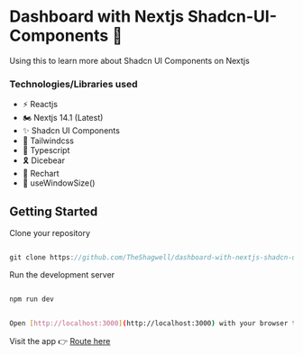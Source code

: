# Dashboard with Nextjs Shadcn-UI-Components 🤿
Using this to learn more about Shadcn UI Components on Nextjs

### Technologies/Libraries used
- ⚡ Reactjs
- 🏍 Nextjs 14.1 (Latest)
- ✨ Shadcn UI Components
- 🏓 Tailwindcss
- 🎄 Typescript
- 🎗 Dicebear
- 🎑 Rechart
- 🧥 useWindowSize()

## Getting Started


Clone your repository
```typescript

git clone https://github.com/TheShagwell/dashboard-with-nextjs-shadcn-ui-components.git

```

Run the development server
```bash

npm run dev

```

```bash

Open [http://localhost:3000](http://localhost:3000) with your browser to see the result.

```

Visit the app 👉 [Route here](https://nextjs-shadcn-dashboard-one.vercel.app)
